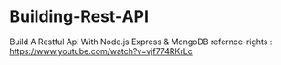 # Building-Rest-API
Build A Restful Api With Node.js Express &amp; MongoDB
refernce-rights : https://www.youtube.com/watch?v=vjf774RKrLc
